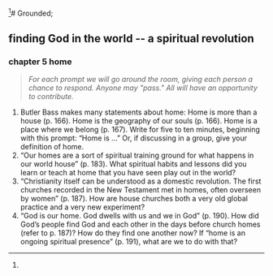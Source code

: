 [^1]# Grounded; 
## finding God in the world -- a spiritual revolution
### chapter 5 home 

> *For each prompt we will go around the room, giving each person a chance to respond. Anyone may "pass." All will have an opportunity to contribute.*

1. Butler Bass makes many statements about home: Home is more than a house (p. 166). Home is the geography of our souls (p. 166). Home is a place where we belong (p. 167). Write for five to ten minutes, beginning with this prompt: “Home is …” Or, if discussing in a group, give your definition of home. 
2. “Our homes are a sort of spiritual training ground for what happens in our world house” (p. 183). What spiritual habits and lessons did you learn or teach at home that you have seen play out in the world? 
3. “Christianity itself can be understood as a domestic revolution. The first churches recorded in the New Testament met in homes, often overseen by women” (p. 187). How are house churches both a very old global practice and a very new experiment? 
4. “God is our home. God dwells with us and we in God” (p. 190). How did God’s people find God and each other in the days before church homes (refer to p. 187)? How do they find one another now? If “home is an ongoing spiritual presence” (p. 191), what are we to do with that? 
[^1]: 

